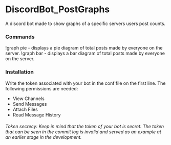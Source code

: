 # DiscordBot_PostGraphs
A discord bot made to show graphs of a specific servers users post counts.

### Commands
!graph pie - displays a pie diagram of total posts made by everyone on the server.
!graph bar - displays a bar diagram of total posts made by everyone on the server.

### Installation
Write the token associated with your bot in the conf file on the first line.
The following permissions are needed:
* View Channels
* Send Messages
* Attach Files
* Read Message History

###### Token secrecy: Keep in mind that the token of your bot is secret. The token that can be seen in the commit log is invalid and served as an example at an earlier stage in the development. 
